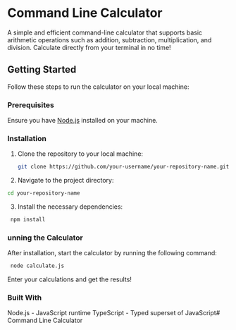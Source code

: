 # Command Line Calculator

A simple and efficient command-line calculator that supports basic arithmetic operations such as addition, subtraction, multiplication, and division. Calculate directly from your terminal in no time!

## Getting Started

Follow these steps to run the calculator on your local machine:

### Prerequisites

Ensure you have [Node.js](https://nodejs.org/) installed on your machine.

### Installation

1. Clone the repository to your local machine:
   ```bash
   git clone https://github.com/your-username/your-repository-name.git
   
2. Navigate to the project directory:

  ```bash
  cd your-repository-name
  ```

3. Install the necessary dependencies:

 ``` bash
  npm install
  ```

### unning the Calculator
After installation, start the calculator by running the following command:

 ``` bash
  node calculate.js
  ```
Enter your calculations and get the results!

### Built With
Node.js - JavaScript runtime
TypeScript - Typed superset of JavaScript# Command Line Calculator
